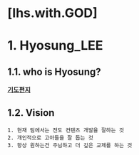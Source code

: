 [lhs.with.GOD] 
======================

# 1. Hyosung_LEE

## 1.1. who is Hyosung?

[**기도편지**](https://sites.google.com/view/lhswithgod/home?authuser=0)

## 1.2. Vision
	1. 현재 팀에서는 전도 컨텐츠 개발을 잘하는 것 
	2. 개인적으로 고아들을 잘 돕는 것 
	3. 항상 원하는건 주님하고 더 깊은 교제를 하는 것

